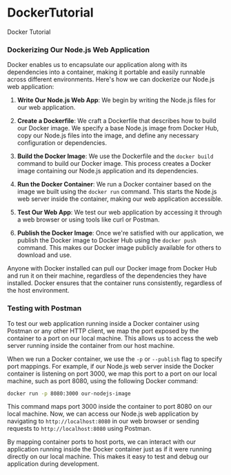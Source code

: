 # DockerTutorial
Docker Tutorial
### Dockerizing Our Node.js Web Application

Docker enables us to encapsulate our application along with its dependencies into a container, making it portable and easily runnable across different environments. Here's how we can dockerize our Node.js web application:

1. **Write Our Node.js Web App**: We begin by writing the Node.js files for our web application.

2. **Create a Dockerfile**: We craft a Dockerfile that describes how to build our Docker image. We specify a base Node.js image from Docker Hub, copy our Node.js files into the image, and define any necessary configuration or dependencies.

3. **Build the Docker Image**: We use the Dockerfile and the `docker build` command to build our Docker image. This process creates a Docker image containing our Node.js application and its dependencies.

4. **Run the Docker Container**: We run a Docker container based on the image we built using the `docker run` command. This starts the Node.js web server inside the container, making our web application accessible.

5. **Test Our Web App**: We test our web application by accessing it through a web browser or using tools like curl or Postman.

6. **Publish the Docker Image**: Once we're satisfied with our application, we publish the Docker image to Docker Hub using the `docker push` command. This makes our Docker image publicly available for others to download and use.

Anyone with Docker installed can pull our Docker image from Docker Hub and run it on their machine, regardless of the dependencies they have installed. Docker ensures that the container runs consistently, regardless of the host environment.

### Testing with Postman

To test our web application running inside a Docker container using Postman or any other HTTP client, we map the port exposed by the container to a port on our local machine. This allows us to access the web server running inside the container from our host machine.

When we run a Docker container, we use the `-p` or `--publish` flag to specify port mappings. For example, if our Node.js web server inside the Docker container is listening on port 3000, we map this port to a port on our local machine, such as port 8080, using the following Docker command:

```bash
docker run -p 8080:3000 our-nodejs-image
```

This command maps port 3000 inside the container to port 8080 on our local machine. Now, we can access our Node.js web application by navigating to `http://localhost:8080` in our web browser or sending requests to `http://localhost:8080` using Postman.

By mapping container ports to host ports, we can interact with our application running inside the Docker container just as if it were running directly on our local machine. This makes it easy to test and debug our application during development.
